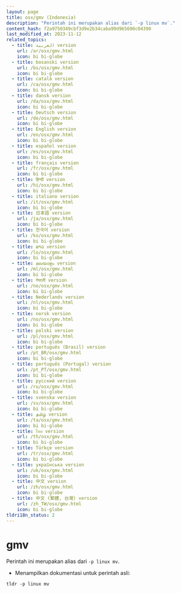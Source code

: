 ```yaml
---
layout: page
title: osx/gmv (Indonesia)
description: "Perintah ini merupakan alias dari `-p linux mv`."
content_hash: f2a9750349cbf3d9e2b34caba99d965690c04390
last_modified_at: 2023-11-12
related_topics:
  - title: العربية version
    url: /ar/osx/gmv.html
    icon: bi bi-globe
  - title: bosanski version
    url: /bs/osx/gmv.html
    icon: bi bi-globe
  - title: català version
    url: /ca/osx/gmv.html
    icon: bi bi-globe
  - title: dansk version
    url: /da/osx/gmv.html
    icon: bi bi-globe
  - title: Deutsch version
    url: /de/osx/gmv.html
    icon: bi bi-globe
  - title: English version
    url: /en/osx/gmv.html
    icon: bi bi-globe
  - title: español version
    url: /es/osx/gmv.html
    icon: bi bi-globe
  - title: français version
    url: /fr/osx/gmv.html
    icon: bi bi-globe
  - title: हिन्दी version
    url: /hi/osx/gmv.html
    icon: bi bi-globe
  - title: italiano version
    url: /it/osx/gmv.html
    icon: bi bi-globe
  - title: 日本語 version
    url: /ja/osx/gmv.html
    icon: bi bi-globe
  - title: 한국어 version
    url: /ko/osx/gmv.html
    icon: bi bi-globe
  - title: ລາວ version
    url: /lo/osx/gmv.html
    icon: bi bi-globe
  - title: മലയാളം version
    url: /ml/osx/gmv.html
    icon: bi bi-globe
  - title: नेपाली version
    url: /ne/osx/gmv.html
    icon: bi bi-globe
  - title: Nederlands version
    url: /nl/osx/gmv.html
    icon: bi bi-globe
  - title: norsk version
    url: /no/osx/gmv.html
    icon: bi bi-globe
  - title: polski version
    url: /pl/osx/gmv.html
    icon: bi bi-globe
  - title: português (Brasil) version
    url: /pt_BR/osx/gmv.html
    icon: bi bi-globe
  - title: português (Portugal) version
    url: /pt_PT/osx/gmv.html
    icon: bi bi-globe
  - title: русский version
    url: /ru/osx/gmv.html
    icon: bi bi-globe
  - title: svenska version
    url: /sv/osx/gmv.html
    icon: bi bi-globe
  - title: தமிழ் version
    url: /ta/osx/gmv.html
    icon: bi bi-globe
  - title: ไทย version
    url: /th/osx/gmv.html
    icon: bi bi-globe
  - title: Türkçe version
    url: /tr/osx/gmv.html
    icon: bi bi-globe
  - title: українська version
    url: /uk/osx/gmv.html
    icon: bi bi-globe
  - title: 中文 version
    url: /zh/osx/gmv.html
    icon: bi bi-globe
  - title: 中文 (繁體, 台灣) version
    url: /zh_TW/osx/gmv.html
    icon: bi bi-globe
tldri18n_status: 2
---
```

# gmv

Perintah ini merupakan alias dari `-p linux mv`.

- Menampilkan dokumentasi untuk perintah asli:

`tldr -p linux mv`
